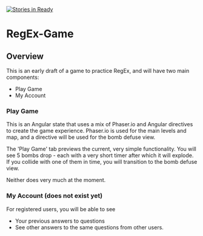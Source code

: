 [![Stories in Ready](https://badge.waffle.io/nasser85/RegEx-Game.png?label=ready&title=Ready)](https://waffle.io/nasser85/RegEx-Game)
# RegEx-Game
## Overview
This is an early draft of a game to practice RegEx, and will have two main components:
* Play Game
* My Account

### Play Game
This is an Angular state that uses a mix of Phaser.io and Angular directives to create the game experience. Phaser.io is used for the main levels and map, and a directive will be used for the bomb defuse view.

The 'Play Game' tab previews the current, very simple functionality. You will see 5 bombs drop - each with a very short timer after which it will explode. If you collide with one of them in time, you will transition to the bomb defuse view.

Neither does very much at the moment.

### My Account (does not exist yet)
For registered users, you will be able to see
* Your previous answers to questions
* See other answers to the same questions from other users.
